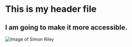 # This is my header file

## I am going to make it more accessible.

![Image of Simon Riley](https://wallpapers.com/images/hd/simon-ghost-riley-3337-x-2938-wallpaper-ns4r2thdd6n75aai.jpg)
